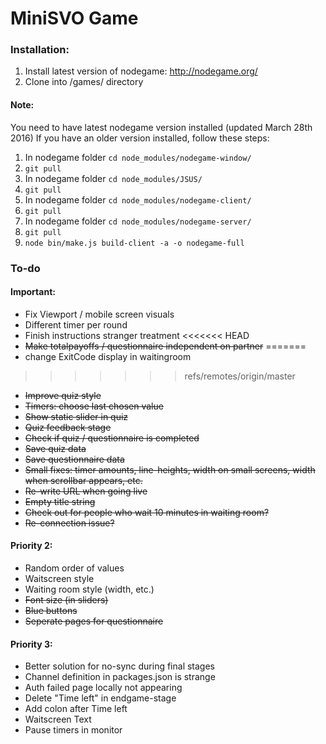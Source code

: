# MiniSVO Game

### Installation:
1. Install latest version of nodegame: http://nodegame.org/
2. Clone into /games/ directory

#### Note:
You need to have latest nodegame version installed (updated March 28th 2016)
If you have an older version installed, follow these steps:

1. In nodegame folder `cd node_modules/nodegame-window/`
2. `git pull`
3. In nodegame folder `cd node_modules/JSUS/`
4. `git pull`
5. In nodegame folder `cd node_modules/nodegame-client/`
6. `git pull`
7. In nodegame folder `cd node_modules/nodegame-server/`
8. `git pull`
9. `node bin/make.js build-client -a -o nodegame-full`


### To-do

#### Important:
- Fix Viewport / mobile screen visuals
- Different timer per round
- Finish instructions stranger treatment
<<<<<<< HEAD
- ~~Make totalpayoffs / questionnaire independent on partner~~
=======
- change ExitCode display in waitingroom
>>>>>>> refs/remotes/origin/master
- ~~Improve quiz style~~
- ~~Timers: choose last chosen value~~
- ~~Show static slider in quiz~~
- ~~Quiz feedback stage~~
- ~~Check if quiz / questionnaire is completed~~
- ~~Save quiz data~~
- ~~Save questionnaire data~~
- ~~Small fixes: timer amounts, line-heights, width on small screens, width when scrollbar appears, etc.~~
- ~~Re-write URL when going live~~
- ~~Empty title string~~
- ~~Check out for people who wait 10 minutes in waiting room?~~ 
- ~~Re-connection issue?~~


#### Priority 2:
- Random order of values
- Waitscreen style
- Waiting room style (width, etc.)
- ~~Font size (in sliders)~~
- ~~Blue buttons~~
- ~~Seperate pages for questionnaire~~


#### Priority 3:
- Better solution for no-sync during final stages
- Channel definition in packages.json is strange
- Auth failed page locally not appearing
- Delete "Time left" in endgame-stage
- Add colon after Time left
- Waitscreen Text
- Pause timers in monitor
